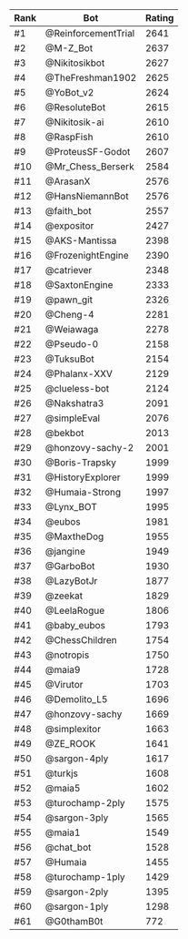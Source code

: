 Rank|Bot|Rating
---|---|---
#1|@ReinforcementTrial|2641
#2|@M-Z_Bot|2637
#3|@Nikitosikbot|2627
#4|@TheFreshman1902|2625
#5|@YoBot_v2|2624
#6|@ResoluteBot|2615
#7|@Nikitosik-ai|2610
#8|@RaspFish|2610
#9|@ProteusSF-Godot|2607
#10|@Mr_Chess_Berserk|2584
#11|@ArasanX|2576
#12|@HansNiemannBot|2576
#13|@faith_bot|2557
#14|@expositor|2427
#15|@AKS-Mantissa|2398
#16|@FrozenightEngine|2390
#17|@catriever|2348
#18|@SaxtonEngine|2333
#19|@pawn_git|2326
#20|@Cheng-4|2281
#21|@Weiawaga|2278
#22|@Pseudo-0|2158
#23|@TuksuBot|2154
#24|@Phalanx-XXV|2129
#25|@clueless-bot|2124
#26|@Nakshatra3|2091
#27|@simpleEval|2076
#28|@bekbot|2013
#29|@honzovy-sachy-2|2001
#30|@Boris-Trapsky|1999
#31|@HistoryExplorer|1999
#32|@Humaia-Strong|1997
#33|@Lynx_BOT|1995
#34|@eubos|1981
#35|@MaxtheDog|1955
#36|@jangine|1949
#37|@GarboBot|1930
#38|@LazyBotJr|1877
#39|@zeekat|1829
#40|@LeelaRogue|1806
#41|@baby_eubos|1793
#42|@ChessChildren|1754
#43|@notropis|1750
#44|@maia9|1728
#45|@Virutor|1703
#46|@Demolito_L5|1696
#47|@honzovy-sachy|1669
#48|@simplexitor|1663
#49|@ZE_ROOK|1641
#50|@sargon-4ply|1617
#51|@turkjs|1608
#52|@maia5|1602
#53|@turochamp-2ply|1575
#54|@sargon-3ply|1565
#55|@maia1|1549
#56|@chat_bot|1528
#57|@Humaia|1455
#58|@turochamp-1ply|1429
#59|@sargon-2ply|1395
#60|@sargon-1ply|1298
#61|@G0thamB0t|772
